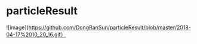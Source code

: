 # particleResult
![image](https://github.com/DongRanSun/particleResult/blob/master/2018-04-17%2010_20_16.gif）
